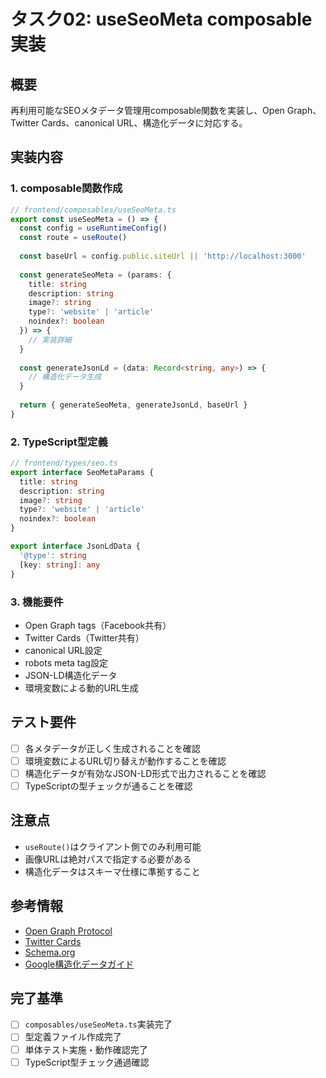 # タスク02: useSeoMeta composable実装

## 概要
再利用可能なSEOメタデータ管理用composable関数を実装し、Open Graph、Twitter Cards、canonical URL、構造化データに対応する。

## 実装内容

### 1. composable関数作成
```typescript
// frontend/composables/useSeoMeta.ts
export const useSeoMeta = () => {
  const config = useRuntimeConfig()
  const route = useRoute()
  
  const baseUrl = config.public.siteUrl || 'http://localhost:3000'
  
  const generateSeoMeta = (params: {
    title: string
    description: string
    image?: string
    type?: 'website' | 'article'
    noindex?: boolean
  }) => {
    // 実装詳細
  }
  
  const generateJsonLd = (data: Record<string, any>) => {
    // 構造化データ生成
  }
  
  return { generateSeoMeta, generateJsonLd, baseUrl }
}
```

### 2. TypeScript型定義
```typescript
// frontend/types/seo.ts
export interface SeoMetaParams {
  title: string
  description: string
  image?: string
  type?: 'website' | 'article'
  noindex?: boolean
}

export interface JsonLdData {
  '@type': string
  [key: string]: any
}
```

### 3. 機能要件
- Open Graph tags（Facebook共有）
- Twitter Cards（Twitter共有）
- canonical URL設定
- robots meta tag設定
- JSON-LD構造化データ
- 環境変数による動的URL生成

## テスト要件
- [ ] 各メタデータが正しく生成されることを確認
- [ ] 環境変数によるURL切り替えが動作することを確認
- [ ] 構造化データが有効なJSON-LD形式で出力されることを確認
- [ ] TypeScriptの型チェックが通ることを確認

## 注意点
- `useRoute()`はクライアント側でのみ利用可能
- 画像URLは絶対パスで指定する必要がある
- 構造化データはスキーマ仕様に準拠すること

## 参考情報
- [Open Graph Protocol](https://ogp.me/)
- [Twitter Cards](https://developer.twitter.com/en/docs/twitter-for-websites/cards)
- [Schema.org](https://schema.org/)
- [Google構造化データガイド](https://developers.google.com/search/docs/appearance/structured-data)

## 完了基準
- [ ] `composables/useSeoMeta.ts`実装完了
- [ ] 型定義ファイル作成完了
- [ ] 単体テスト実施・動作確認完了
- [ ] TypeScript型チェック通過確認